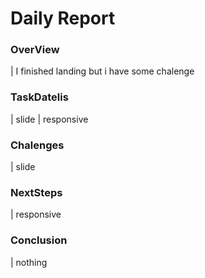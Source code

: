 # Daily Report

### OverView

| I finished landing but i have some chalenge

### TaskDatelis
| slide
| responsive

### Chalenges 

| slide

### NextSteps

| responsive

### Conclusion
| nothing 
